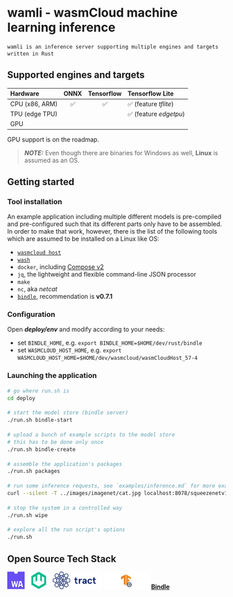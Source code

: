 # wamli - wasmCloud machine learning inference

~~~
wamli is an inference server supporting multiple engines and targets written in Rust
~~~

## Supported engines and targets

   Hardware         |    ONNX           |  Tensorflow       |  Tensorflow Lite        |
  :---------------  | :---------------: | :---------------: | :---------------        |
  CPU (x86, ARM)    | ✅                | ✅                |  ✅ (feature *tflite*)  |
  TPU (edge TPU)    |                   |                   |  ✅ (feature *edgetpu*) |
  GPU               |                   |                   |                         |
  
GPU support is on the roadmap.

> **_NOTE:_**  Even though there are binaries for Windows as well, **Linux** is assumed as an OS.

## Getting started

### Tool installation

An example application including multiple different models is pre-compiled and pre-configured such that its different parts only have to be assembled. In order to make that work, however, there is the list of the following tools which are assumed to be installed on a Linux like OS:

* [`wasmcloud host`](https://wasmcloud.dev/overview/installation/manual-install/)
* [`wash`](https://wasmcloud.dev/overview/installation/)
* `docker`, including [Compose v2](https://docs.docker.com/compose/#installing-compose-v2)
* `jq`, the lightweight and flexible command-line JSON processor
* `make`
* `nc`, aka *netcat*
* [`bindle`](https://github.com/deislabs/bindle/tags), recommendation is __v0.7.1__

### Configuration

Open __*deploy/env*__ and modify according to your needs:
* set `BINDLE_HOME`, e.g. `export BINDLE_HOME=$HOME/dev/rust/bindle`
* set `WASMCLOUD_HOST_HOME`, e.g. `export WASMCLOUD_HOST_HOME=$HOME/dev/wasmcloud/wasmCloudHost_57-4`

### Launching the application

```bash
# go where run.sh is
cd deploy

# start the model store (bindle server)
./run.sh bindle-start

# upload a bunch of example scripts to the model store
# this has to be done only once
./run.sh bindle-create

# assemble the application's packages
./run.sh packages

# run some inference requests, see `examples/inference.md` for more examples
curl --silent -T ../images/imagenet/cat.jpg localhost:8078/squeezenetv117/matches | jq

# stop the system in a controlled way
./run.sh wipe

# explore all the run script's options
./run.sh
```

## Open Source Tech Stack

[<img src="readme_files/webassembly_logo.png" alt="webassembly" height=40>](https://webassembly.org/)
[<img src="readme_files/wasmcloud_logo.png" alt="wasmcloud" height=40>](https://wasmcloud.dev/)
[<img src="readme_files/tract-horizontal-blue.png" alt="tract" height=40>](https://github.com/sonos/tract)
[<img src="readme_files/tflite.png" alt="tract" height=40>](https://www.tensorflow.org/lite)
[**Bindle**](https://github.com/deislabs/bindle)
